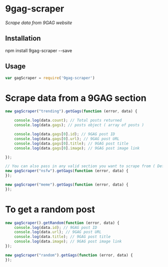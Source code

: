 # 9gag-scraper

*Scrape data from 9GAG website*

## Installation

npm install 9gag-scraper --save

## Usage

```js
var gagScraper = require('9gag-scraper')
```

# Scrape data from a 9GAG section

```js
new gagScraper("trending").getGags(function (error, data) {

    console.log(data.count); // Total posts returned
    console.log(data.gags); // posts object ( array of posts )

    console.log(data.gags[0].id); // 9GAG post ID
    console.log(data.gags[0].url); // 9GAG post URL
    console.log(data.gags[0].title); // 9GAG post title
    console.log(data.gags[0].image); // 9GAG post image link

});

// You can also pass in any valid section you want to scrape from ( Defaults to 'hot' )
new gagScraper("nsfw").getGags(function (error, data) {
});

new gagScraper("meme").getGags(function (error, data) {
});
```

# To get a random post

```js
new gagScraper().getRandom(function (error, data) {
    console.log(data.id); // 9GAG post ID
    console.log(data.url); // 9GAG post URL
    console.log(data.title); // 9GAG post title
    console.log(data.image); // 9GAG post image link
});

new gagScraper("random").getGags(function (error, data) {
});
```